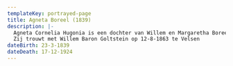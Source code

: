 ```yaml
---
templateKey: portrayed-page
title: Agneta Boreel (1839)
description: |-
  Agneta Cornelia Hugonia is een dochter van Willem en Margaretha Boreel-Boreel
  Zij trouwt met Willem Baron Goltstein op 12-8-1863 te Velsen
dateBirth: 23-3-1839
dateDeath: 17-12-1924
---
```

